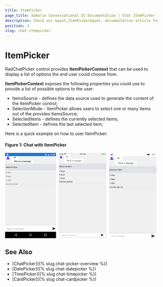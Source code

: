 ```yaml
---
title: ItemPicker
page_title: Xamarin Conversational UI Documentation | Chat ItemPicker
description: Check our &quot;ItemPicker&quot; documentation article for Telerik Chat for Xamarin control.
position: 3
slug: chat-itempicker
---
```


# ItemPicker #

RadChatPicker control provides **ItemPickerContext** that can be used to display a list of options the end user could choose from.

**ItemPickerContext** exposes the following properties you could use to provide a list of possible options to the user:

* ItemsSource - defines the data source used to generate the content of the ItemPicker control;
* SelectionMode - ItemPicker allows users to select one or many items out of the provides ItemsSource;
* SelectedItems - defines the currently selected items;
* SelectedItem - defines the last selected item;

Here is a quick example on how to user ItemPicker:

<snippet id='chat-chatpicker-itempicker' />
	
#### Figure 1: Chat with ItemPicker

![Chat Message](images/chat_itempicker_1.png)

## See Also

- [ChatPicker]({% slug chat-picker-overview %})
- [DatePicker]({% slug chat-datepicker %})
- [TimePicker]({% slug chat-timepicker %})
- [CardPicker]({% slug chat-cardpicker %})